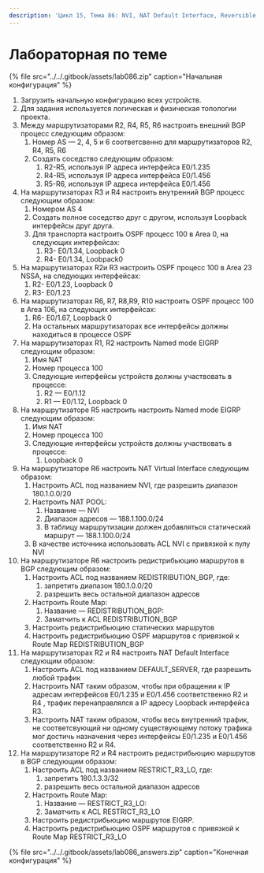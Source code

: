 ```yaml
---
description: 'Цикл 15, Тема 86: NVI, NAT Default Interface, Reversible NAT'
---
```


# Лабораторная по теме

{% file src="../../.gitbook/assets/lab086.zip" caption="Начальная конфигурация" %}

1. Загрузить начальную конфигурацию всех устройств.
2. Для задания используется логическая и физическая топологии проекта.
3. Между маршрутизаторами R2, R4, R5, R6 настроить внешний BGP процесс следующим образом:
   1. Номер AS — 2, 4, 5 и 6 соответсвенно для маршрутизаторов R2, R4, R5, R6
   2. Создать соседство следующим образом:
      1. R2-R5, используя IP адреса интерфейса E0/1.235
      2. R4-R5, используя IP адреса интерфейса E0/1.456
      3. R5-R6, используя IP адреса интерфейса E0/1.456
4. На маршрутизаторах R3 и R4 настроить внутренний BGP процесс следующим образом:
   1. Номером AS 4
   2. Создать полное соседство друг с другом, используя Loopback интерфейсы друг друга.
   3. Для транспорта настроить OSPF процесс 100 в Аrea 0, на следующих интерфейсах:
      1. R3- E0/1.34, Loopback 0
      2. R4- E0/1.34, Loobpack0
5. На маршрутизаторах R2и R3 настроить OSPF процесс 100 в Аrea 23 NSSA, на следующих интерфейсах:
   1. R2- E0/1.23, Loopback 0
   2. R3- E0/1.23
6. На маршрутизаторах R6, R7, R8,R9, R10 настроить OSPF процесс 100 в Аrea 106, на следующих интерфейсах:
   1. R6- E0/1.67, Loopback 0
   2. На остальных маршрутизаторах все интерфейсы должны находиться в процессе OSPF
7. На маршрутизаторах R1, R2 настроить Named mode EIGRP следующим образом:
   1. Имя NAT
   2. Номер процесса 100
   3. Следующие интерфейсы устройств должны участвовать в процессе:
      1. R2 — E0/1.12
      2. R1 — E0/1.12, Loopback 0
8. На маршрутизаторе R5 настроить настроить Named mode EIGRP следующим образом:
   1. Имя NAT
   2. Номер процесса 100
   3. Следующие интерфейсы устройств должны участвовать в процессе:
      1. Loopback 0
9. На маршрутизаторе R6 настроить NAT Virtual Interface следующим образом:
   1. Настроить ACL под названием NVI, где разрешить диапазон 180.1.0.0/20
   2. Настроить NAT POOL:
      1. Название — NVI
      2. Диапазон адресов — 188.1.100.0/24
      3. В таблицу маршрутизации должен добавляться статический маршрут — 188.1.100.0/24
   3. В качестве источника использовать ACL NVI с привязкой к пулу NVI
10. На маршрутизаторе R6 настроить редистрибьюцию маршрутов в BGP следующим образом:
    1. Настроить ACL под названием REDISTRIBUTION\_BGP, где:
       1. запретить диапазон 180.1.0.0/20
       2. разрешить весь остальной диапазон адресов
    2. Настроить Route Map:
       1. Название — REDISTRIBUTION\_BGP:
       2. Заматчить к ACL REDISTRIBUTION\_BGP
    3. Настроить редистрибьюцию статических маршрутов
    4. Настроить редистрибьюцию OSPF маршрутов с привязкой к Route Map REDISTRIBUTION\_BGP
11. На маршрутизаторах R2 и R4 настроить NAT Default Interface следующим образом:
    1. Настроить ACL под названием DEFAULT\_SERVER, где разрешить любой трафик
    2. Настроить NAT таким образом, чтобы при обращении к IP адресам интерфейсов E0/1.235 и E0/1.456 соответственно R2 и R4 , трафик перенаправлялся а IP адресу Loopback интерфейса R3.
    3. Настроить NAT таким образом, чтобы весь внутренний трафик, не соответсвующий ни одному существующему потоку трафика мог достичь назначения через интерфейсы E0/1.235 и E0/1.456 соответственно R2 и R4.
12. На маршрутизаторе R2 и R4 настроить редистрибьюцию маршрутов в BGP следующим образом:
    1. Настроить ACL под названием RESTRICT\_R3\_LO, где:
       1. запретить 180.1.3.3/32
       2. разрешить весь остальной диапазон адресов
    2. Настроить Route Map:
       1. Название — RESTRICT\_R3\_LO:
       2. Заматчить к ACL RESTRICT\_R3\_LO
    3. Настроить редистрибьюцию маршрутов EIGRP.
    4. Настроить редистрибьюцию OSPF маршрутов с привязкой к Route Map RESTRICT\_R3\_LO

{% file src="../../.gitbook/assets/lab086\_answers.zip" caption="Конечная конфигурация" %}

